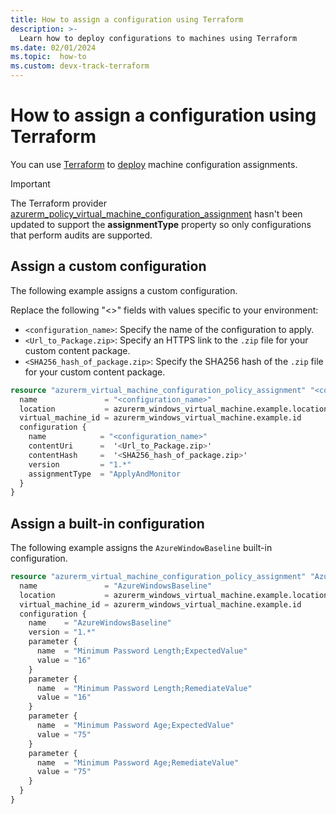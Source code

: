 ```yaml
---
title: How to assign a configuration using Terraform
description: >-
  Learn how to deploy configurations to machines using Terraform
ms.date: 02/01/2024
ms.topic:  how-to
ms.custom: devx-track-terraform
---
```


# How to assign a configuration using Terraform

You can use [Terraform][01] to [deploy][02] machine configuration assignments.

> [!IMPORTANT]
> The Terraform provider [azurerm_policy_virtual_machine_configuration_assignment][03] hasn't been
> updated to support the **assignmentType** property so only configurations that perform audits are
> supported.

## Assign a custom configuration

The following example assigns a custom configuration.

Replace the following "<>" fields with values specific to your environment:

- `<configuration_name>`: Specify the name of the configuration to apply.
- `<Url_to_Package.zip>`: Specify an HTTPS link to the `.zip` file for your custom content package.
- `<SHA256_hash_of_package.zip>`: Specify the SHA256 hash of the `.zip` file for your custom
  content package.

```Terraform
resource "azurerm_virtual_machine_configuration_policy_assignment" "<configuration_name>" {
  name               = "<configuration_name>"
  location           = azurerm_windows_virtual_machine.example.location
  virtual_machine_id = azurerm_windows_virtual_machine.example.id
  configuration {
    name            = "<configuration_name>"
    contentUri      =  '<Url_to_Package.zip>'
    contentHash     =  '<SHA256_hash_of_package.zip>'
    version         = "1.*"
    assignmentType  = "ApplyAndMonitor
  }
}
```

## Assign a built-in configuration

The following example assigns the `AzureWindowBaseline` built-in configuration.

```Terraform
resource "azurerm_virtual_machine_configuration_policy_assignment" "AzureWindowsBaseline" {
  name               = "AzureWindowsBaseline"
  location           = azurerm_windows_virtual_machine.example.location
  virtual_machine_id = azurerm_windows_virtual_machine.example.id
  configuration {
    name    = "AzureWindowsBaseline"
    version = "1.*"
    parameter {
      name  = "Minimum Password Length;ExpectedValue"
      value = "16"
    }
    parameter {
      name  = "Minimum Password Length;RemediateValue"
      value = "16"
    }
    parameter {
      name  = "Minimum Password Age;ExpectedValue"
      value = "75"
    }
    parameter {
      name  = "Minimum Password Age;RemediateValue"
      value = "75"
    }
  }
}
```

<!-- Link reference definitions -->
[01]: https://www.terraform.io/
[02]: /azure/developer/terraform/get-started-windows-powershell
[03]: https://registry.terraform.io/providers/hashicorp/azurerm/latest/docs/resources/virtual_machine_configuration_policy_assignment

